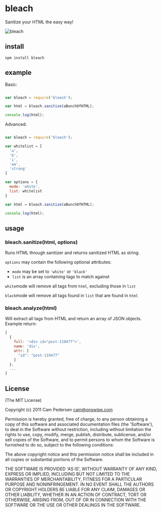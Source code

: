 # bleach

Sanitize your HTML the easy way!

![bleach](http://i.imgur.com/9qSfd.png)

## install

    npm install bleach

## example

Basic:

````javascript

var bleach = require('bleach');

var html = bleach.sanitize(aBunchOfHTML);

console.log(html);
````

Advanced:

````javascript

var bleach = require('bleach');

var whitelist = [
  'a',
  'b',
  'i',
  'em',
  'strong'
]

var options = {
  mode: 'white',
  list: whitelist
}

var html = bleach.sanitize(aBunchOfHTML);

console.log(html);
````

## usage

### bleach.sanitize(html, options)

Runs HTML through sanitizer and returns sanitized HTML as string.

`options` may contain the following optional attributes:

*   `mode` may be set to `'white'` or `'black'`
*   `list` is an array containing tags to match against

`white`mode will remove all tags from `html`, excluding those in `list`

`black`mode will remove all tags found in `list` that are found in `html`

### bleach.analyze(html)

Will extract all tags from HTML and return an array of JSON objects. Example return:

````javascript
[
  {
    full: '<div id="post-119477">',
    name: 'div',
    attr: [
      "id": "post-119477"
    ]
  },
  ...
]
````

## License

(The MIT License)

Copyright (c) 2011 Cam Pedersen <cam@onswipe.com>

Permission is hereby granted, free of charge, to any person obtaining a copy of this software and associated documentation files (the 'Software'), to deal in the Software without restriction, including without limitation the rights to use, copy, modify, merge, publish, distribute, sublicense, and/or sell copies of the Software, and to permit persons to whom the Software is furnished to do so, subject to the following conditions:

The above copyright notice and this permission notice shall be included in all copies or substantial portions of the Software.

THE SOFTWARE IS PROVIDED 'AS IS', WITHOUT WARRANTY OF ANY KIND, EXPRESS OR IMPLIED, INCLUDING BUT NOT LIMITED TO THE WARRANTIES OF MERCHANTABILITY, FITNESS FOR A PARTICULAR PURPOSE AND NONINFRINGEMENT. IN NO EVENT SHALL THE AUTHORS OR COPYRIGHT HOLDERS BE LIABLE FOR ANY CLAIM, DAMAGES OR OTHER LIABILITY, WHETHER IN AN ACTION OF CONTRACT, TORT OR OTHERWISE, ARISING FROM, OUT OF OR IN CONNECTION WITH THE SOFTWARE OR THE USE OR OTHER DEALINGS IN THE SOFTWARE.
